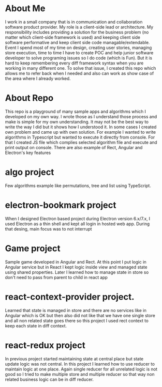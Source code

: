 # About Me
I work in a small company that is in communication and collaboration software product provider. My role is a client-side lead or architecture. My responsibility includes providing a solution for the business problem (no matter which client-side framework is used) and keeping client side software performative and keep client side code managable/extendable. Event I spend most of my time on design, creating user stories, managing store execution, time to time I have to create POC and help junior software developer to solve programing issues so I do code (which is Fun). But it is hard to keep remembering every diff framework syntax when you are working in many different one. To solve that issue, I created this repo which allows me to refer back when I needed and also can work as show case of the area where I already worked. 

# About Repo

This repo is a playground of many sample apps and algorithms which I developed on my own way.
I wrote those as I understand those process and make is simple for my own understanding.
It may not be the best way to write the way I did but it shows how I understood it.
In some cases I created own problem and came up with own solution.
For example I wanted to write algorithms in Typescript but wanted to execute it directly from console.
For that I created JS file which complies selected algorithm file and execute and print output on console.
There are also example of Rect, Angular and Electron's key features

# algo project
Few algorithms example like permutations, tree and list using TypeScript.

# electron-bookmark project
When I designed Electron based project during Electron version 6.x/7.x, I used Electron as a thin shell and kept all login in hosted web app.
During that desing, main focus was to not interrupt  

# Game project
Sample game developed in Angular and Rect. At this point I put logic in Angular service but in React I kept logic inside
view and managed state using shared properties. Later I learned how to manage state in store so don't need to pass from
parent to child in react app

# react-context-provider project.
Learned that state is managed in store and there are no services like in Angular which is OK but then also did not like
that we have one single store and all non related state goes there so this project I used rect context to keep each 
state in diff context.

# react-redux project
In previous project started maintaining state at central place but state update logic was not central. In this project
I learned how to use reducer to maintain logic at one place. Again single reducer for all unrelated logic is not good
so I tried to make multiple store and multiple reducer so that way non related business logic can be in diff reducer.

